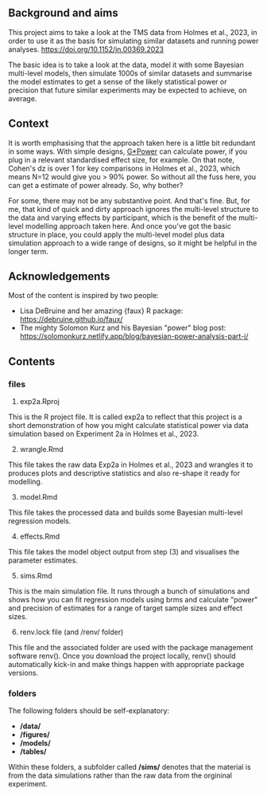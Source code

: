 ## Background and aims ##

This project aims to take a look at the TMS data from Holmes et al., 2023, in
order to use it as the basis for simulating similar datasets and running power 
analyses. https://doi.org/10.1152/jn.00369.2023

The basic idea is to take a look at the data, model it with some Bayesian 
multi-level models, then simulate 1000s of similar datasets and summarise the 
model estimates to get a sense of the likely statistical power or precision that
future similar experiments may be expected to achieve, on average.

## Context ##

It is worth emphasising that the approach taken here is a little bit redundant
in some ways. With simple designs, [G*Power](https://www.psychologie.hhu.de/arbeitsgruppen/allgemeine-psychologie-und-arbeitspsychologie/gpower) 
can calculate power, if you plug in a relevant standardised effect size, for example. 
On that note, Cohen's dz is over 1 for key comparisons in Holmes et al., 2023, 
which means N=12 would give you > 90% power. So without all the fuss here, you 
can get a estimate of power already. So, why bother?

For some, there may not be any substantive point. And that's fine. But, for me, 
that kind of quick and dirty approach ignores the multi-level structure to the 
data and varying effects by participant, which is the benefit of the multi-level
modelling approach taken here. And once you've got the basic structure in place,
you could apply the multi-level model plus data simulation approach to a wide range of
designs, so it might be helpful in the longer term. 

## Acknowledgements ##

Most of the content is inspired by two people:

- Lisa DeBruine and her amazing {faux} R package: https://debruine.github.io/faux/
- The mighty Solomon Kurz and his Bayesian "power" blog post: 
    https://solomonkurz.netlify.app/blog/bayesian-power-analysis-part-i/
  
    
## Contents ##

### files ###

1) exp2a.Rproj

This is the R project file. It is called exp2a to reflect that this project is a
short demonstration of how you might calculate statistical power via data simulation
based on Experiment 2a in Holmes et al., 2023. 

2) wrangle.Rmd

This file takes the raw data Exp2a in Holmes et al., 2023 and wrangles it to 
produces plots and descriptive statistics and also re-shape it ready for modelling.

3) model.Rmd

This file takes the processed data and builds some Bayesian multi-level regression
models.

4) effects.Rmd

This file takes the model object output from step (3) and visualises the parameter
estimates.

5) sims.Rmd

This is the main simulation file. It runs through a bunch of simulations and 
shows how you can fit regression models using brms and calculate "power" and
precision of estimates for a range of target sample sizes and effect sizes. 

6) renv.lock file (and /renv/ folder)

This file and the associated folder are used with the package management software 
renv(). Once you download the project locally, renv() should automatically 
kick-in and make things happen with appropriate package versions.

### folders ###

The following folders should be self-explanatory:

- **/data/** 
- **/figures/**
- **/models/**
- **/tables/**

Within these folders, a subfolder called **/sims/** denotes that the material is 
from the data simulations rather than the raw data from the orgininal experiment.


